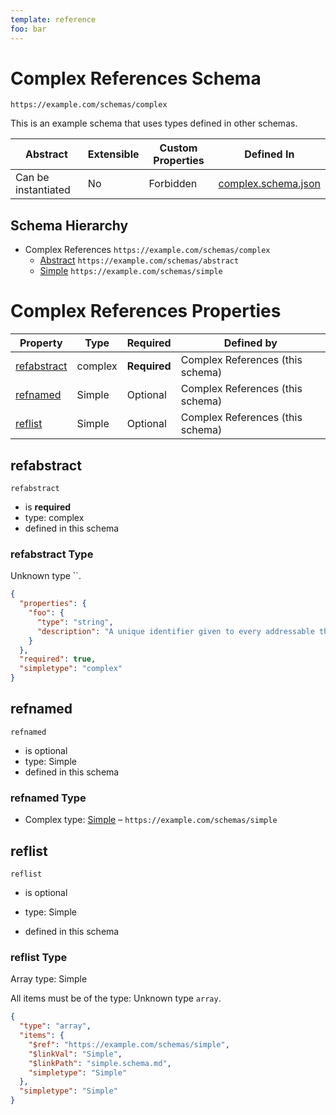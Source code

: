 ```yaml
---
template: reference
foo: bar
---
```


# Complex References  Schema

```
https://example.com/schemas/complex
```

This is an example schema that uses types defined in other schemas.

| Abstract | Extensible | Custom Properties | Defined In |
|----------|------------|-------------------|------------|
| Can be instantiated | No | Forbidden | [complex.schema.json](complex.schema.json) |

## Schema Hierarchy

* Complex References  `https://example.com/schemas/complex`
  * [Abstract](abstract.schema.md) `https://example.com/schemas/abstract`
  * [Simple](simple.schema.md) `https://example.com/schemas/simple`

# Complex References  Properties

| Property | Type | Required | Defined by |
|----------|------|----------|------------|
| [refabstract](#refabstract) | complex | **Required** | Complex References  (this schema) |
| [refnamed](#refnamed) | Simple | Optional | Complex References  (this schema) |
| [reflist](#reflist) | Simple | Optional | Complex References  (this schema) |

## refabstract



`refabstract`
* is **required**
* type: complex
* defined in this schema

### refabstract Type

Unknown type ``.

```json
{
  "properties": {
    "foo": {
      "type": "string",
      "description": "A unique identifier given to every addressable thing."
    }
  },
  "required": true,
  "simpletype": "complex"
}
```





## refnamed



`refnamed`
* is optional
* type: Simple
* defined in this schema

### refnamed Type


* Complex type: [Simple](simple.schema.md) – `https://example.com/schemas/simple`





## reflist



`reflist`
* is optional
* type: Simple

* defined in this schema

### reflist Type


Array type: Simple

All items must be of the type:
Unknown type `array`.

```json
{
  "type": "array",
  "items": {
    "$ref": "https://example.com/schemas/simple",
    "$linkVal": "Simple",
    "$linkPath": "simple.schema.md",
    "simpletype": "Simple"
  },
  "simpletype": "Simple"
}
```







